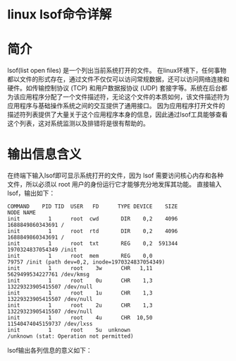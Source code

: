 # linux lsof命令详解
# 简介
lsof(list open files) 是一个列出当前系统打开的文件。
在linux环境下，任何事物都以文件的形式存在，通过文件不仅仅可以访问常规数据，还可以访问网络连接和硬件。如传输控制协议 (TCP) 和用户数据报协议 (UDP) 套接字等。系统在后台都为该应用程序分配了一个文件描述符，无论这个文件的本质如何，该文件描述符为应用程序与基础操作系统之间的交互提供了通用接口。 因为应用程序打开文件的描述符列表提供了大量关于这个应用程序本身的信息，因此通过lsof工具能够查看这个列表，这对系统监测以及排错将是很有帮助的。
# 输出信息含义
在终端下输入lsof即可显示系统打开的文件，因为 lsof 需要访问核心内存和各种文件，所以必须以 root 用户的身份运行它才能够充分地发挥其功能。
直接输入lsof，输出如下：
```shell
COMMAND    PID TID  USER   FD      TYPE DEVICE    SIZE              NODE NAME        
init         1      root  cwd       DIR    0,2    4096  1688849860343691 /           
init         1      root  rtd       DIR    0,2    4096  1688849860343691 /           
init         1      root  txt       REG    0,2  591344  1970324837054349 /init       
init         1      root  mem       REG    0,0                     79757 /init (path dev=0,2, inode=1970324837054349)
init         1      root    3w      CHR   1,11          5629499534227761 /dev/kmsg   
init         1      root    0u      CHR    1,3         13229323905415507 /dev/null   
init         1      root    1u      CHR    1,3         13229323905415507 /dev/null   
init         1      root    2u      CHR    1,3         13229323905415507 /dev/null   
init         1      root    4u      CHR  10,50         11540474045159737 /dev/lxss   
init         1      root    5u  unknown                                  /unknown (stat: Operation not permitted)
```
lsof输出各列信息的意义如下：
